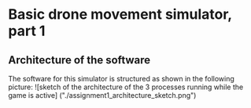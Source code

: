# Basic drone movement simulator, part 1

## Architecture of the software
The software for this simulator is structured as shown in the following picture:
![sketch of the architecture of the 3 processes running while the game is active] ("./assignment1_architecture_sketch.png")

